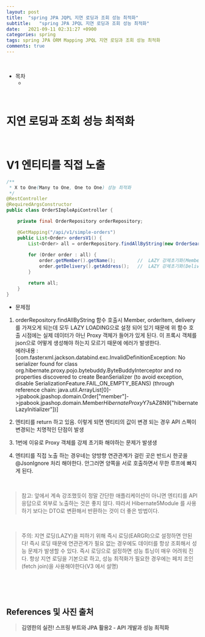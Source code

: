 ```yaml
---
layout: post
title:  "spring JPA JQPL 지연 로딩과 조회 성능 최적화"
subtitle:   "spring JPA JPQL 지연 로딩과 조회 성능 최적화"
date:   2021-09-11 02:31:27 +0900
categories: spring
tags: spring JPA ORM Mapping JPQL 지연 로딩과 조회 성능 최적화
comments: true
---
```



<br>

- 목차
	- [](#)
    
<br>

# 지연 로딩과 조회 성능 최적화

<br>

# V1 엔티티를 직접 노출

```java
/**
 * X to One(Many to One, One to One) 성능 최적화
 */
@RestController
@RequiredArgsConstructor
public class OrderSImpleApiController {

    private final OrderRepository orderRepository;

    @GetMapping("/api/v1/simple-orders")
    public List<Order> ordersV1() {
        List<Order> all = orderRepository.findAllByString(new OrderSearch());
        
        for (Order order : all) {
            order.getMember().getName();        //  LAZY 강제초기화(Member Proxy 초기화)
            order.getDelivery().getAddress();   //  LAZY 강제초기화(Delivery Proxy 초기화)
        }

        return all;
    }
}
```

- 문제점

1. orderRepository.findAllByString 함수 호출시 Member, orderItem, delivery를 가져오게 되는데 모두 LAZY LOADING으로 설정 되어 있기 때문에 위 함수 호출 시점에는 실제 데이터가 아닌 Proxy 객체가 들어가 있게 된다. 이 프록시 객체를 json으로 어떻게 생성해야 하는지 모르기 때문에 에러가 발생한다. <br>
에러내용 : [com.fasterxml.jackson.databind.exc.InvalidDefinitionException: No serializer found for class org.hibernate.proxy.pojo.bytebuddy.ByteBuddyInterceptor and no properties discovered to create BeanSerializer (to avoid exception, disable SerializationFeature.FAIL_ON_EMPTY_BEANS) (through reference chain: java.util.ArrayList[0]->jpabook.jpashop.domain.Order["member"]->jpabook.jpashop.domain.Member$HibernateProxy$Y7sAZ8N9["hibernateLazyInitializer"])]

2. 엔티티를 return 하고 있음. 이렇게 되면 엔티티의 값이 변경 되는 경우 API 스펙이 변경되는 치명적인 단점이 발생

3. 1번에 이유로 Proxy 객체를 강제 초기화 해야하는 문제가 발생생

4. 엔티티를 직접 노출 하는 경우네는 양방향 연관관계가 걸린 곳은 반드시 한곳을 @JsonIgnore 처리 해야한다. 안그러면 양쪽을 서로 호출하면서 무한 루프에 빠지게 된다.

<br>

> 참고: 앞에서 계속 강조했듯이 정말 간단한 애플리케이션이 아니면 엔티티를 API 응답으로 외부로 노출하는 것은 좋지 않다. 따라서 Hibernate5Module 를 사용하기 보다는 DTO로 변환해서 반환하는 것이 더 좋은 방법이다.

<br>

> 주의: 지연 로딩(LAZY)을 피하기 위해 즉시 로딩(EARGR)으로 설정하면 안된다! 즉시 로딩 때문에 연관관계가 필요 없는 경우에도 데이터를 항상 조회해서 성능 문제가 발생할 수 있다.
즉시 로딩으로 설정하면 성능 튜닝이 매우 어려워 진다. 항상 지연 로딩을 기본으로 하고, 성능 최적화가 필요한 경우에는 페치 조인(fetch join)을 사용해야한다(V3 에서 설명)

<br><br><br>
## References 및 사진 출처

> __김영한의 실전! 스프링 부트와 JPA 활용2 - API 개발과 성능 최적화__